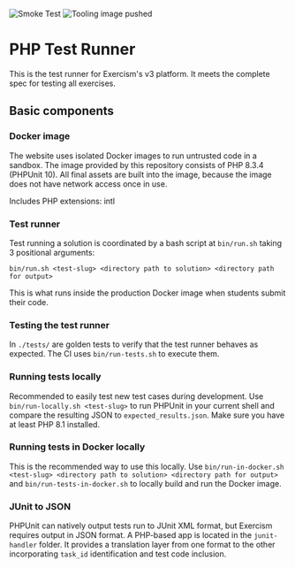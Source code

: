 ![Smoke Test](https://github.com/exercism/php-test-runner/workflows/Smoke%20Test/badge.svg) ![Tooling image pushed](https://github.com/exercism/php-test-runner/workflows/Deploy/badge.svg)

# PHP Test Runner

This is the test runner for Exercism's v3 platform.
It meets the complete spec for testing all exercises.

## Basic components

### Docker image

The website uses isolated Docker images to run untrusted code in a sandbox.
The image provided by this repository consists of PHP 8.3.4 (PHPUnit 10).
All final assets are built into the image, because the image does not have network access once in use.

Includes PHP extensions: intl

### Test runner

Test running a solution is coordinated by a bash script at `bin/run.sh` taking 3 positional arguments:

```text
bin/run.sh <test-slug> <directory path to solution> <directory path for output>
```

This is what runs inside the production Docker image when students submit their code.

### Testing the test runner

In `./tests/` are golden tests to verify that the test runner behaves as expected.
The CI uses `bin/run-tests.sh` to execute them.

### Running tests locally

Recommended to easily test new test cases during development.
Use `bin/run-locally.sh <test-slug>` to run PHPUnit in your current shell and compare the resulting JSON to `expected_results.json`.
Make sure you have at least PHP 8.1 installed.

### Running tests in Docker locally

This is the recommended way to use this locally.
Use `bin/run-in-docker.sh <test-slug> <directory path to solution> <directory path for output>` and `bin/run-tests-in-docker.sh` to locally build and run the Docker image.

### JUnit to JSON

PHPUnit can natively output tests run to JUnit XML format, but Exercism requires output in JSON format.
A PHP-based app is located in the `junit-handler` folder.
It provides a translation layer from one format to the other incorporating `task_id` identification and test code inclusion.
